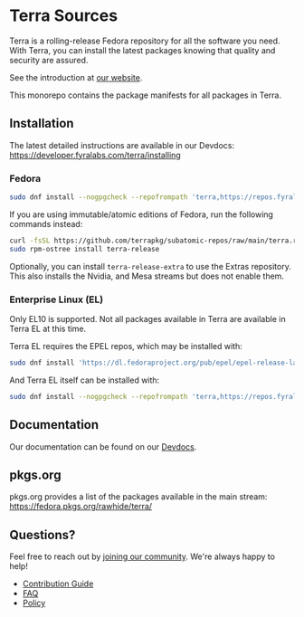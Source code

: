 # Terra Sources

Terra is a rolling-release Fedora repository for all the software you need.
With Terra, you can install the latest packages knowing that quality and security are assured.

See the introduction at [our website](https://terra.fyralabs.com).

This monorepo contains the package manifests for all packages in Terra.

## Installation

The latest detailed instructions are available in our Devdocs: https://developer.fyralabs.com/terra/installing

### Fedora

```bash
sudo dnf install --nogpgcheck --repofrompath 'terra,https://repos.fyralabs.com/terra$releasever' terra-release
```

If you are using immutable/atomic editions of Fedora, run the following commands instead:

```bash
curl -fsSL https://github.com/terrapkg/subatomic-repos/raw/main/terra.repo | pkexec tee /etc/yum.repos.d/terra.repo
sudo rpm-ostree install terra-release
```

Optionally, you can install `terra-release-extra` to use the Extras repository. This also installs the Nvidia, and Mesa streams but does not enable them.

### Enterprise Linux (EL)

Only EL10 is supported. Not all packages available in Terra are available in Terra EL at this time.

Terra EL requires the EPEL repos, which may be installed with:

```bash
sudo dnf install 'https://dl.fedoraproject.org/pub/epel/epel-release-latest-$releasever.noarch.rpm'
```

And Terra EL itself can be installed with:

```bash
sudo dnf install --nogpgcheck --repofrompath 'terra,https://repos.fyralabs.com/terrael$releasever' terra-release
```

## Documentation

Our documentation can be found on our [Devdocs](https://developer.fyralabs.com/terra/).

## pkgs.org

pkgs.org provides a list of the packages available in the main stream: https://fedora.pkgs.org/rawhide/terra/

## Questions?

Feel free to reach out by [joining our community](https://wiki.ultramarine-linux.org/en/community/community/). We're always happy to help!

- [Contribution Guide](https://developer.fyralabs.com/terra/contributing)
- [FAQ](https://developer.fyralabs.com/terra/faq)
- [Policy](https://developer.fyralabs.com/terra/policy)
